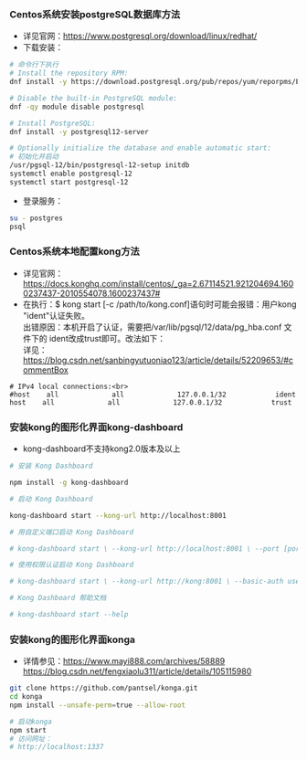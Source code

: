 ### Centos系统安装postgreSQL数据库方法
* 详见官网：https://www.postgresql.org/download/linux/redhat/
* 下载安装：
```bash
# 命令行下执行
# Install the repository RPM:
dnf install -y https://download.postgresql.org/pub/repos/yum/reporpms/EL-8-aarch64/pgdg-redhat-repo-latest.noarch.rpm

# Disable the built-in PostgreSQL module:
dnf -qy module disable postgresql

# Install PostgreSQL:
dnf install -y postgresql12-server

# Optionally initialize the database and enable automatic start:
# 初始化并启动
/usr/pgsql-12/bin/postgresql-12-setup initdb
systemctl enable postgresql-12
systemctl start postgresql-12
```
* 登录服务：
```bash
su - postgres
psql
```

### Centos系统本地配置kong方法
* 详见官网：https://docs.konghq.com/install/centos/_ga=2.67114521.921204694.1600237437-2010554078.1600237437#
* 在执行：$ kong start [-c /path/to/kong.conf]语句时可能会报错：用户kong "ident"认证失败。<br>
出错原因：本机开启了认证，需要把/var/lib/pgsql/12/data/pg_hba.conf 文件下的 ident改成trust即可。改法如下：<br>
详见：https://blog.csdn.net/sanbingyutuoniao123/article/details/52209653/#commentBox<br>

```
# IPv4 local connections:<br>
#host    all             all             127.0.0.1/32            ident
host    all             all             127.0.0.1/32            trust
```

### 安装kong的图形化界面kong-dashboard
* kong-dashboard不支持kong2.0版本及以上
```bash
# 安装 Kong Dashboard

npm install -g kong-dashboard

# 启动 Kong Dashboard

kong-dashboard start --kong-url http://localhost:8001

# 用自定义端口启动 Kong Dashboard 

# kong-dashboard start \ --kong-url http://localhost:8001 \ --port [port]

# 使用权限认证启动 Kong Dashboard

# kong-dashboard start \ --kong-url http://kong:8001 \ --basic-auth user1=password1 user2=password2

# Kong Dashboard 帮助文档

# kong-dashboard start --help
```

### 安装kong的图形化界面konga
* 详情参见：https://www.mayi888.com/archives/58889<br>
https://blog.csdn.net/fengxiaolu311/article/details/105115980
```bash
git clone https://github.com/pantsel/konga.git
cd konga
npm install --unsafe-perm=true --allow-root

# 启动konga
npm start
# 访问网址：
# http://localhost:1337
```
